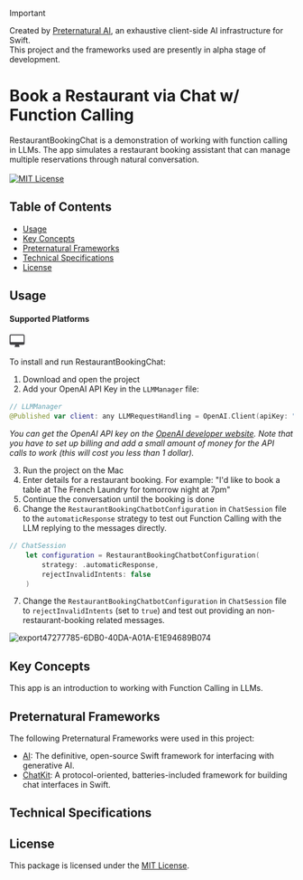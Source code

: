 > [!IMPORTANT]
> Created by [Preternatural AI](https://preternatural.ai/), an exhaustive client-side AI infrastructure for Swift.<br/>
> This project and the frameworks used are presently in alpha stage of development.

# Book a Restaurant via Chat w/ Function Calling

RestaurantBookingChat is a demonstration of working with function calling in LLMs. The app simulates a restaurant booking assistant that can manage multiple reservations through natural conversation.
<br/><br/>
[![MIT License](https://img.shields.io/badge/License-MIT-green.svg)](https://github.com/PreternaturalAI/AI/blob/main/LICENSE)

## Table of Contents
- [Usage](#usage)
- [Key Concepts](#key-concepts)
- [Preternatural Frameworks](#preternatural-frameworks)
- [Technical Specifications](#technical-specifications)
- [License](#license)

## Usage
#### Supported Platforms
<!-- macOS-->
<p align="left">
<picture>
  <source media="(prefers-color-scheme: dark)" srcset="https://raw.githubusercontent.com/PreternaturalAI/AI/main/Images/macos.svg">
  <source media="(prefers-color-scheme: light)" srcset="https://raw.githubusercontent.com/PreternaturalAI/AI/main/Images/macos-active.svg">
  <img alt="macos" src="https://raw.githubusercontent.com/PreternaturalAI/AI/main/Images/macos-active.svg" height="24">
</picture>&nbsp;
</p>

To install and run RestaurantBookingChat:
1. Download and open the project
2. Add your OpenAI API Key in the `LLMManager` file:

```swift
// LLMManager
@Published var client: any LLMRequestHandling = OpenAI.Client(apiKey: "YOUR_API_KEY")
```
*You can get the OpenAI API key on the [OpenAI developer website](https://platform.openai.com/). Note that you have to set up billing and add a small amount of money for the API calls to work (this will cost you less than 1 dollar).* 

3. Run the project on the Mac
4. Enter details for a restaurant booking. For example: "I'd like to book a table at The French Laundry for tomorrow night at 7pm"
5. Continue the conversation until the booking is done
6. Change the `RestaurantBookingChatbotConfiguration` in `ChatSession` file to the `automaticResponse` strategy to test out Function Calling with the LLM replying to the messages directly.
```swift
// ChatSession
    let configuration = RestaurantBookingChatbotConfiguration(
        strategy: .automaticResponse,
        rejectInvalidIntents: false
    )
```
7. Change the `RestaurantBookingChatbotConfiguration` in `ChatSession` file to `rejectInvalidIntents` (set to `true`) and test out providing an non-restaurant-booking related messages.
  
<img width="748" alt="export47277785-6DB0-40DA-A01A-E1E94689B074" src="https://github.com/user-attachments/assets/ff28b0af-e74c-422d-83d5-42fefdeb9de4" />

## Key Concepts
This app is an introduction to working with Function Calling in LLMs.

## Preternatural Frameworks
The following Preternatural Frameworks were used in this project: 
- [AI](https://github.com/PreternaturalAI/AI): The definitive, open-source Swift framework for interfacing with generative AI.
- [ChatKit](https://github.com/PreternaturalAI/ChatKit/): A protocol-oriented, batteries-included framework for building chat interfaces in Swift.

## Technical Specifications

## License

This package is licensed under the [MIT License](https://github.com/PreternaturalAI/AI/blob/main/LICENSE).





